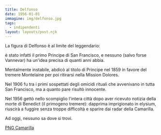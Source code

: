 ```yaml
---
title: Delfonso
date: 1956-01-01
immagine: img/delfonso.jpg
tags:
  - indipendenti
layout: layouts/post.njk
---
```


La figura di Delfonso è al limite del leggendario: 

è stato infatti il primo Principe di San Francisco, e nessuno (salvo forse Vannevar) ha un'idea precisa di quanti anni abbia.

Mentalmente instabile, abdicò al titolo di Principe nel 1859 in favore del tremere Montelaine per poi ritirarsi nella Mission Dolores.

Nel 1906 fu tra i primi sospettati degli omicidi rituali che avvenivano in tutta San Francisco, ma a quanto pare risultò innocente.

Nel 1956 gettò nello scompiglio l'intera città dopo aver ricevuto notizia della morte di Benedict (il primogeno tremere): dapprima imprigionato in elysium, riuscirà a fuggire senza troppe difficoltà e sparire dai radar della Camarilla.

Ad oggi, nessuno sa dove si trovi.

<a href="http://xabacadabra.com/cursed-legacy/png-camarilla.html" class="button back">PNG Camarilla</a>
